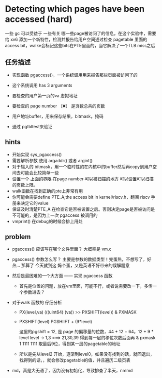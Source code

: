 # Detecting which pages have been accessed (hard)

一些 gc 可以受益于 一些有关 哪一些page被访问了的信息。在这个实验中，需要给  xv6 添加一个新特性，检测并报告给用户空间通过检查 pagetable 里面的 access bit，walke会标记这些bits在PTE里面的，当它解决了一个TLB miss之后

## 任务描述
-  实现函数 pgaccess()，一个系统调用用来报告那些页面被访问了的
-  这个系统调用 has 3 arguments
    
 -  要检查的用户第一页的va 虚拟地址
 -  要检查的 page number （❌） 是页数总共的页数
 -  用户地址buffer，用来保存结果，bitmask，掩码
  
 -  通过 pgtbltest来验证

## hints

- 开始实现 sys_pgaccess()
- 需要解析参数 使用 argaddr() 或者 argint()
- 对于输入的 bitmask，用一个临时性的在内核中的buffer然后再copy到用户空间去可能会比较简单一些
- ~~设置一个 上面的界限 在page number 可以被扫描的地方~~ 
  可以设置可以扫描的页数上限。
- walk函数在找到正确的pte上非常有用
- 你可能会需要define PTE_A,the access bit in kernel/riscv.h，翻阅 riscv 手册来决定它的value
- 保证及时清楚PTE_A 在检查它是否被设置之后。否则决定page是否被访问是不可能的，是因为上一次 pgaccess 被调用的
- vmprint() 在debug的时候会排上用处


## problem
- pgaccess() 应该写在哪个文件里面？
  大概率是 vm.c 
- pgaccess() 参数怎么写？
  主要是参数的数据类型！完蛋热，不想写了，好热...
  那算了 今天就到这
  妈个蛋，又是英语不好带来的误解题意
- 然后是最困难的一个大方面 —— 实现 pgaccess 函数
  - 首先是位置的问题，放在vm里面，可能不行，或者说需要改一下，多传一个参数进去？
- 对于walk 函数的 仔细分析
  
  - PX(level,va) (((uint64) (va)) >> PXSHIFT(level)) & PXMASK
  - PXSHIFT(level) PGSHIIFT + (9*level)
    
    这里的pgshift = 12, 是 page 的偏移量的位数，44 + 12 = 64，12 + 9 * level  level -> 1,3  ===> 21,30,39 得到每一层的移位次数后面再 & pxmask 1 1111 1111 取最后9位，得到某一层的pagetable的地址
  - 所以是先从level2 开始，逐渐到level0，如果没有找到的话，就回退出，找得到的话，，就会修改pagetable的值，并且遍历二级页表

- md，真是大无语了，因为没有初始化，导致排查了半天，nmmd